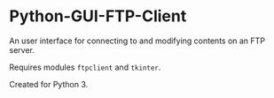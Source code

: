 # Python-GUI-FTP-Client
An user interface for connecting to and modifying contents on an FTP server.

Requires modules `ftpclient` and `tkinter`.

Created for Python 3.
